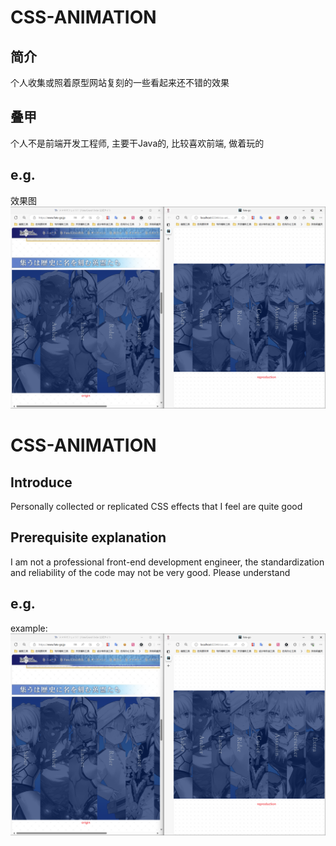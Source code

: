# CSS-ANIMATION
## 简介
个人收集或照着原型网站复刻的一些看起来还不错的效果
## 叠甲
个人不是前端开发工程师, 主要干Java的, 比较喜欢前端, 做着玩的
## e.g.
效果图
![效果图](./效果图.png)

# CSS-ANIMATION
## Introduce
Personally collected or replicated CSS effects that I feel are quite good

## Prerequisite explanation
I am not a professional front-end development engineer, the standardization and reliability of the code may not be very good. Please understand

## e.g.
example:
![效果图](./效果图.png)
